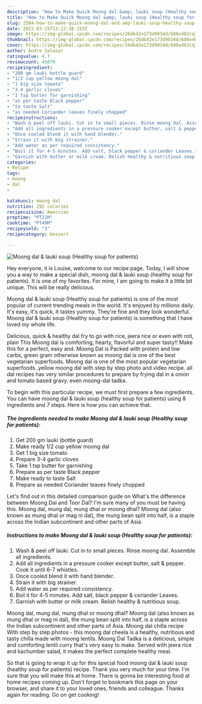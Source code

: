 ```yaml
---
description: "How to Make Quick Moong dal &amp; lauki soup (Healthy soup for patients)"
title: "How to Make Quick Moong dal &amp; lauki soup (Healthy soup for patients)"
slug: 2584-how-to-make-quick-moong-dal-and-amp-lauki-soup-healthy-soup-for-patients
date: 2022-03-15T13:12:38.153Z
image: https://img-global.cpcdn.com/recipes/26db42e173d9034d/680x482cq70/moong-dal-lauki-soup-healthy-soup-for-patients-recipe-main-photo.jpg
thumbnail: https://img-global.cpcdn.com/recipes/26db42e173d9034d/680x482cq70/moong-dal-lauki-soup-healthy-soup-for-patients-recipe-main-photo.jpg
cover: https://img-global.cpcdn.com/recipes/26db42e173d9034d/680x482cq70/moong-dal-lauki-soup-healthy-soup-for-patients-recipe-main-photo.jpg
author: Andre Salazar
ratingvalue: 4.7
reviewcount: 45079
recipeingredient:
- "200 gm lauki bottle guard"
- "1/2 cup yellow moong dal"
- "1 big size tomato"
- "3-4 garlic cloves"
- "1 tsp butter for garnishing"
- "as per taste Black pepper"
- "to taste Salt"
- "as needed Coriander leaves finely chopped"
recipeinstructions:
- "Wash & peel off lauki. Cut in to small pieces. Rinse moong dal. Assemble all ingredients."
- "Add all ingredients in a pressure cooker except butter, salt & pepper. Cook it until 6-7 whistles."
- "Once cooled blend it with hand blender."
- "Strain it with big strainer."
- "Add water as per required consistency."
- "Boil it for 4-5 minutes. Add salt, black pepper & coriander Leaves."
- "Garnish with butter or milk cream. Relish healthy & nutritious soup."
categories:
- Recipe
tags:
- moong
- dal
- 

katakunci: moong dal  
nutrition: 292 calories
recipecuisine: American
preptime: "PT21M"
cooktime: "PT49M"
recipeyield: "3"
recipecategory: Dessert

---
```



![Moong dal & lauki soup (Healthy soup for patients)](https://img-global.cpcdn.com/recipes/26db42e173d9034d/680x482cq70/moong-dal-lauki-soup-healthy-soup-for-patients-recipe-main-photo.jpg)

Hey everyone, it is Louise, welcome to our recipe page. Today, I will show you a way to make a special dish, moong dal & lauki soup (healthy soup for patients). It is one of my favorites. For mine, I am going to make it a little bit unique. This will be really delicious.

Moong dal & lauki soup (Healthy soup for patients) is one of the most popular of current trending meals in the world. It's enjoyed by millions daily. It's easy, it's quick, it tastes yummy. They're fine and they look wonderful. Moong dal & lauki soup (Healthy soup for patients) is something that I have loved my whole life.

Delicious, quick & healthy dal fry to go with rice, jeera rice or even with roti, plain This Moong dal is comforting, hearty, flavorful and super tasty!! Make this for a perfect, easy and. Moong Dal is Packed with protein and low carbs, green gram otherwise known as moong dal is one of the best vegetarian superfoods. Moong dal is one of the most popular vegetarian superfoods..yellow moong dal with step by step photo and video recipe. all dal recipes has very similar procedures to prepare by frying dal in a onion and tomato based gravy. even moong-dal tadka.


To begin with this particular recipe, we must first prepare a few ingredients. You can have moong dal & lauki soup (healthy soup for patients) using 8 ingredients and 7 steps. Here is how you can achieve that.

<!--inarticleads1-->

##### The ingredients needed to make Moong dal & lauki soup (Healthy soup for patients):

1. Get 200 gm lauki (bottle guard)
1. Make ready 1/2 cup yellow moong dal
1. Get 1 big size tomato
1. Prepare 3-4 garlic cloves
1. Take 1 tsp butter for garnishing
1. Prepare as per taste Black pepper
1. Make ready to taste Salt
1. Prepare as needed Coriander leaves finely chopped


Let's find out in this detailed comparison guide on What's the difference between Moong Dal and Toor Dal? I'm sure many of you must be having this. Moong dal, mung dal, mung dhal or moong dhal? Moong dal (also known as mung dhal or mag ni dal), the mung bean split into half, is a staple across the Indian subcontinent and other parts of Asia. 

<!--inarticleads2-->

##### Instructions to make Moong dal & lauki soup (Healthy soup for patients):

1. Wash & peel off lauki. Cut in to small pieces. Rinse moong dal. Assemble all ingredients.
1. Add all ingredients in a pressure cooker except butter, salt & pepper. Cook it until 6-7 whistles.
1. Once cooled blend it with hand blender.
1. Strain it with big strainer.
1. Add water as per required consistency.
1. Boil it for 4-5 minutes. Add salt, black pepper & coriander Leaves.
1. Garnish with butter or milk cream. Relish healthy & nutritious soup.


Moong dal, mung dal, mung dhal or moong dhal? Moong dal (also known as mung dhal or mag ni dal), the mung bean split into half, is a staple across the Indian subcontinent and other parts of Asia. Moong dal chilla recipe With step by step photos - this moong dal cheela is a healthy, nutritious and tasty chilla made with moong lentils. Moong Dal Tadka is a delicious, simple and comforting lentil curry that's very easy to make. Served with jeera rice and kachumber salad, it makes the perfect complete healthy meal. 

So that is going to wrap it up for this special food moong dal & lauki soup (healthy soup for patients) recipe. Thank you very much for your time. I'm sure that you will make this at home. There is gonna be interesting food at home recipes coming up. Don't forget to bookmark this page on your browser, and share it to your loved ones, friends and colleague. Thanks again for reading. Go on get cooking!
